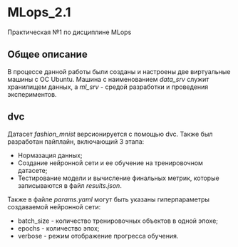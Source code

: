 # MLops_2.1
Практическая №1 по дисциплине MLops
## Общее описание
В процессе данной работы были созданы и настроены две виртуальные машины с ОС Ubuntu. Машина с наименованием *data_srv* служит хранилищем данных, а *ml_srv* - средой разработки и проведения экспериментов.
## dvc
Датасет *fashion_mnist* версионируется с помощью dvc.
Также был разработан пайплайн, включающий 3 этапа:
- Нормазация данных;
- Создание нейронной сети и ее обучение на тренировочном датасете;
- Тестирование модели и вычисление финальных метрик, которые записываются в файл *results.json*.

Также в файле *params.yaml* могут быть указаны гиперпараметры создаваемой нейронной сети:
- batch_size - количество тренировочных объектов в одной эпохе;
- epochs - количество эпох;
- verbose - режим отображение прогресса обучения.

